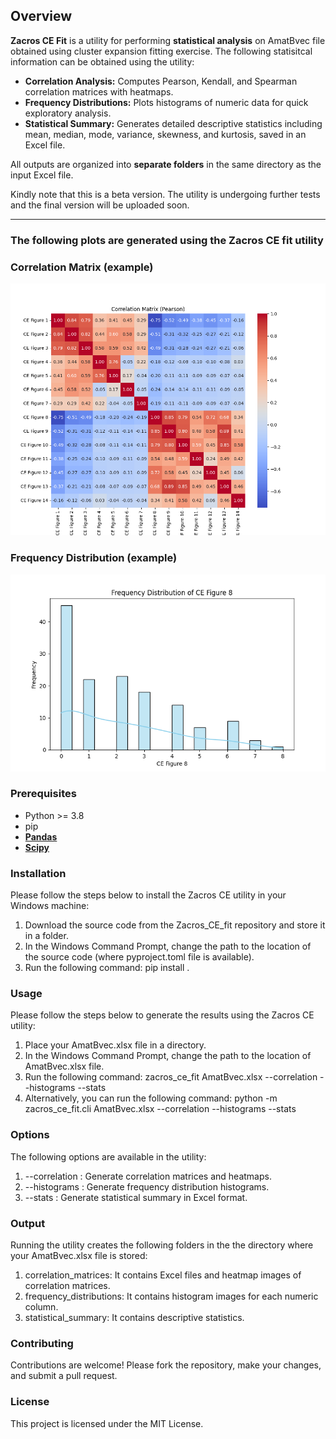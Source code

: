 
## Overview

**Zacros CE Fit** is a utility for performing **statistical analysis** on AmatBvec file obtained using cluster expansion fitting exercise. The following statisitcal information can be obtained using the utility: 

- **Correlation Analysis:** Computes Pearson, Kendall, and Spearman correlation matrices with heatmaps.  
- **Frequency Distributions:** Plots histograms of numeric data for quick exploratory analysis.  
- **Statistical Summary:** Generates detailed descriptive statistics including mean, median, mode, variance, skewness, and kurtosis, saved in an Excel file.  

All outputs are organized into **separate folders** in the same directory as the input Excel file.

Kindly note that this is a beta version. The utility is undergoing further tests and the final version will be uploaded soon.

---

### The following plots are generated using the Zacros CE fit utility ###### 

### Correlation Matrix (example)
![Correlation Example](examples/correlation_pearson.png)

### Frequency Distribution (example)
![Histogram Example](examples/frequency_plot.png)

### Prerequisites
- Python >= 3.8
- pip
- **[Pandas](https://pandas.pydata.org/)**
- **[Scipy](https://scipy.org/)**

### Installation
Please follow the steps below to install the Zacros CE utility in your Windows machine:
1) Download the source code from the Zacros_CE_fit repository and store it in a folder. 
2) In the Windows Command Prompt, change the path to the location of the source code (where pyproject.toml file is available).
3) Run the following command: pip install . 

### Usage
Please follow the steps below to generate the results using the Zacros CE utility: 
1) Place your AmatBvec.xlsx file in a directory.
2) In the Windows Command Prompt, change the path to the location of AmatBvec.xlsx file. 
3) Run the following command: zacros_ce_fit AmatBvec.xlsx --correlation --histograms --stats 
4) Alternatively, you can run the following command: python -m zacros_ce_fit.cli AmatBvec.xlsx --correlation --histograms --stats 

### Options
The following options are available in the utility: 
1) --correlation : Generate correlation matrices and heatmaps.
2) --histograms : Generate frequency distribution histograms.
3) --stats : Generate statistical summary in Excel format.

### Output
Running the utility creates the following folders in the the directory where your AmatBvec.xlsx file is stored:
1) correlation_matrices: It contains Excel files and heatmap images of correlation matrices.
2) frequency_distributions: It contains histogram images for each numeric column.
3) statistical_summary: It contains descriptive statistics.

### Contributing
Contributions are welcome! Please fork the repository, make your changes, and submit a pull request.

### License
This project is licensed under the MIT License.
































